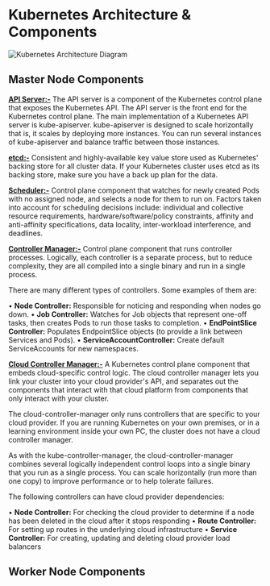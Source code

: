 # Kubernetes Architecture & Components

![Kubernetes Architecture Diagram]([images/architecture.png](https://github.com/chavhanshanku7/TWS-Kubernetes-Challenge/blob/main/Kubernetes%20Architecture%20Diagram.PNG))

## Master Node Components
**<u>API Server:-</u>**
  The API server is a component of the Kubernetes control plane that exposes the Kubernetes API. The API server is the front end for the Kubernetes control plane.
  The main implementation of a Kubernetes API server is kube-apiserver.
  kube-apiserver is designed to scale horizontally that is, it scales by deploying more instances. You can run several instances of kube-apiserver and balance 
  traffic between those instances.
  
**<u>etcd:-</u>**
  Consistent and highly-available key value store used as Kubernetes' backing store for all cluster data.
  If your Kubernetes cluster uses etcd as its backing store, make sure you have a back up plan for the data.
  
**<u>Scheduler:-</u>**
  Control plane component that watches for newly created Pods with no assigned node, and selects a node for them to run on.
  Factors taken into account for scheduling decisions include: individual and collective resource requirements, hardware/software/policy constraints, affinity and    anti-affinity specifications, data locality, inter-workload interference, and deadlines.
  
**<u>Controller Manager:-</u>**
  Control plane component that runs controller processes. Logically, each controller is a separate process, but to reduce complexity, they are all compiled into a    single binary and run in a single process.

  There are many different types of controllers. Some examples of them are:

  • **Node Controller:** Responsible for noticing and responding when nodes go down.
  • **Job Controller:** Watches for Job objects that represent one-off tasks, then creates Pods to run those tasks to completion.
  • **EndPointSlice Controller:** Populates EndpointSlice objects (to provide a link between Services and Pods).
  • **ServiceAccountController:** Create default ServiceAccounts for new namespaces.

**<u>Cloud Controller Manager:-</u>**
  A Kubernetes control plane component that embeds cloud-specific control logic. The cloud controller manager lets you link your cluster into your cloud provider's   API, and separates out the components that interact with that cloud platform from components that only interact with your cluster.

  The cloud-controller-manager only runs controllers that are specific to your cloud provider. If you are running Kubernetes on your own premises, or in a learning   environment inside your own PC, the cluster does not have a cloud controller manager.

  As with the kube-controller-manager, the cloud-controller-manager combines several logically independent control loops into a single binary that you run as a       single process. You can scale horizontally (run more than one copy) to improve performance or to help tolerate failures.

  The following controllers can have cloud provider dependencies:

  • **Node Controller:** For checking the cloud provider to determine if a node has been deleted in the cloud after it stops responding
  • **Route Controller:** For setting up routes in the underlying cloud infrastructure
  • **Service Controller:** For creating, updating and deleting cloud provider load balancers
  
## Worker Node Components




